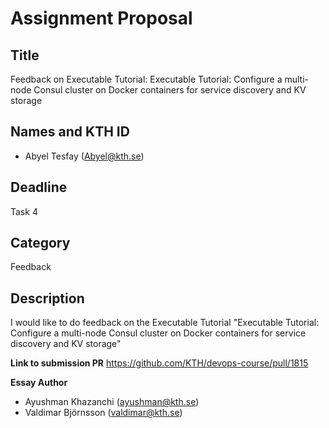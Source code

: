# Assignment Proposal

## Title

Feedback on Executable Tutorial: Executable Tutorial: Configure a multi-node Consul cluster on Docker containers for service discovery and KV storage

## Names and KTH ID

- Abyel Tesfay (Abyel@kth.se)

## Deadline

Task 4

## Category

Feedback

## Description

I would like to do feedback on the Executable Tutorial "Executable Tutorial: Configure a multi-node Consul cluster on Docker containers for service discovery and KV storage"

**Link to submission PR**
https://github.com/KTH/devops-course/pull/1815

**Essay Author**
- Ayushman Khazanchi (ayushman@kth.se) 
- Valdimar Björnsson (valdimar@kth.se)
